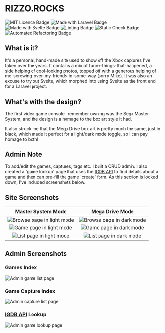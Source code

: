 # RIZZO.ROCKS

![MIT Licence Badge](https://img.shields.io/badge/Licence-MIT-navy)
![Made with Laravel Badge](https://img.shields.io/badge/Laravel-Framework?style=flat&label=Made%20With&labelColor=58525B&color=F9322C)
![Made with Svelte Badge](https://img.shields.io/badge/Svelte-Frontend?style=flat&label=Made%20With&labelColor=58525B&color=D43008)
![Linting Badge](https://img.shields.io/badge/Pint-Linting?style=flat&label=Linting&labelColor=58525B&color=FFD000)
![Static Check Badge](https://img.shields.io/badge/Larastan-Check?style=flat&label=Static%20Checker&labelColor=58525B&color=2563EB)
![Automated Refactoring Badge](https://img.shields.io/badge/Rector-Refactoring?style=flat&label=Automated%20Refactoring&labelColor=58525B&color=59A35E)

## What is it?

It's a personal, hand-made site used to show off the Xbox captures I've taken over the years.
It contains a mix of funny-things-that-happened, a side helping of cool-looking photos, topped off with a generous
helping of me-screwing-over-my-friends-in-some-way (sorry Mike).
It was also an excuse to try out Svelte, which morphed into using Svelte as the front end for a Laravel project.

## What's with the design?

The first video game console I remember owning was the Sega Master System, and the design is a homage to the box art
style it had.

It also struck me that the Mega Drive box art is pretty much the same, just in black, which made it perfect for a
light/dark mode toggle, so I can pay homage to both!

## Admin Note

To add/edit the games, captures, tags etc. I built a CRUD admin. I also created a 'game lookup' page that uses
the [IGDB API](https://www.igdb.com/api) to find details about a game and then can pre-fill the game 'create' form.
As this section is locked down, I've included screenshots below.

## Site Screenshots

|                                                 Master System Mode                                                  |                                                  Mega Drive Mode                                                  |
|:-------------------------------------------------------------------------------------------------------------------:|:-----------------------------------------------------------------------------------------------------------------:|
| ![Browse page in light mode](https://res.cloudinary.com/dlrj5sbsg/image/upload/v1719933904/browse-light_muwbko.png) | ![Browse page in dark mode](https://res.cloudinary.com/dlrj5sbsg/image/upload/v1719933904/browse-dark_t7aqdn.png) |
|   ![Game page in light mode](https://res.cloudinary.com/dlrj5sbsg/image/upload/v1719933904/game-light_vvkoso.png)   |   ![Game page in dark mode](https://res.cloudinary.com/dlrj5sbsg/image/upload/v1719933903/game-dark_pmmglx.png)   |
|   ![List page in light mode](https://res.cloudinary.com/dlrj5sbsg/image/upload/v1719933903/list-light_kcpgkk.png)   |   ![List page in dark mode](https://res.cloudinary.com/dlrj5sbsg/image/upload/v1719933903/list-dark_dbbdfj.png)   |

## Admin Screenshots

### Games Index

![Admin game list page](https://res.cloudinary.com/dlrj5sbsg/image/upload/v1719934244/admin-games_jnjov2.png)

### Game Capture Index

![Admin capture list page](https://res.cloudinary.com/dlrj5sbsg/image/upload/v1719934244/admin-captures_i2dsj5.png)

### [IGDB API](https://www.igdb.com/api) Lookup

![Admin game lookup page](https://res.cloudinary.com/dlrj5sbsg/image/upload/v1719934244/admin-lookup_xrsi5s.png)
